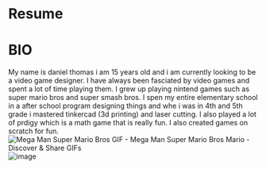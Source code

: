 # Resume
# BIO
My name is daniel thomas i am 15 years old and i am currently looking to be a video game designer. I have always been fasciated by video games and spent a lot of time playing them. I grew up playing nintend games such as super mario bros and super smash bros. I spen my entire elementary school in a after school program designing things and whe i was in 4th and 5th grade i mastered tinkercad (3d printing) and laser cutting. I also played a lot of prdigy which is a math game that is really fun. I also created games on scratch for fun.
<img src="https://c.tenor.com/b-J_ym3ytlYAAAAd/mega-man-super-mario-bros.gif" alt="Mega Man Super Mario Bros GIF - Mega Man Super Mario Bros Mario - Discover  &amp; Share GIFs"/>![image](https://user-images.githubusercontent.com/109097462/178785729-6efe49d1-e6f7-4055-ae72-d46389df6a44.png)

